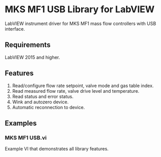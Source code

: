# MKS MF1 USB Library for LabVIEW
LabVIEW instrument driver for MKS MF1 mass flow controllers with USB interface.

## Requirements
LabVIEW 2015 and higher.

## Features
1. Read/configure flow rate setpoint, valve mode and gas table index.
2. Read measured flow rate, valve drive level and temperature.
3. Read status and error status.
4. Wink and autozero device.
5. Automatic reconnection to device.

## Examples
### MKS MF1 USB.vi
Example VI that demonstrates all library features.
